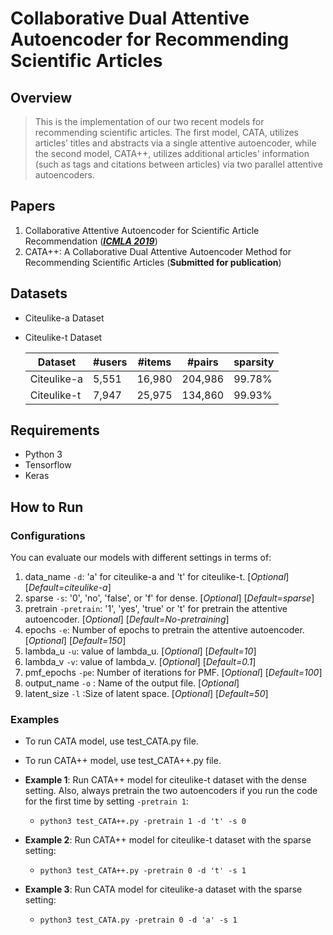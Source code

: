 

# Collaborative Dual Attentive Autoencoder for Recommending Scientific Articles

## Overview
> This is the implementation of our two recent models for recommending scientific articles. The first model, CATA, utilizes articles’ titles and abstracts via a single attentive autoencoder, while the second model, CATA++, utilizes additional articles' information (such as tags and citations between articles) via two parallel attentive autoencoders. 

## Papers
1. Collaborative Attentive Autoencoder for Scientific Article Recommendation (<a href="https://ieeexplore.ieee.org/document/8999062" target="_blank">_**ICMLA 2019**_</a>)
2. CATA++: A Collaborative Dual Attentive Autoencoder Method for Recommending Scientific Articles (**Submitted for publication**)

## Datasets
- Citeulike-a Dataset
- Citeulike-t Dataset

  | Dataset	  | #users	| #items | #pairs | sparsity 	 |
  | --------	 | ---		| ---	 | --- 		  | ---	 |
  | Citeulike-a| 5,551	| 16,980	 | 204,986  | 99.78% |
  | Citeulike-t| 7,947	| 25,975	 | 134,860	| 99.93% |
  
## Requirements
- Python 3
- Tensorflow
- Keras

## How to Run

### Configurations
You can evaluate our models with different settings in terms of:
1. data_name `-d`: 'a' for citeulike-a and 't' for citeulike-t. [*Optional*] [*Default=citeulike-a*]
2. sparse `-s`: '0', 'no', 'false', or 'f' for dense. [*Optional*] [*Default=sparse*]
3. pretrain `-pretrain`: '1', 'yes', 'true' or 't' for pretrain the attentive autoencoder. [*Optional*] [*Default=No-pretraining*]
4. epochs `-e`: Number of epochs to pretrain the attentive autoencoder. [*Optional*] [*Default=150*]
5. lambda_u `-u`: value of lambda_u. [*Optional*] [*Default=10*] 
6. lambda_v `-v`: value of lambda_v. [*Optional*] [*Default=0.1*]
7. pmf_epochs `-pe`: Number of iterations for PMF. [*Optional*] [*Default=100*]
8. output_name `-o` : Name of the output file. [*Optional*]
9. latent_size `-l` :Size of latent space. [*Optional*] [*Default=50*]

### Examples
- To run CATA model, use test_CATA.py file.
- To run CATA++ model, use test_CATA++.py file.

- **Example 1**: Run CATA++ model for citeulike-t dataset with the dense setting. Also, always pretrain the two autoencoders if you run the code for the first time by setting `-pretrain 1`:
	- `python3 test_CATA++.py -pretrain 1 -d 't' -s 0`
- **Example 2**: Run CATA++ model for citeulike-t dataset with the sparse setting:
	- `python3 test_CATA++.py -pretrain 0 -d 't' -s 1`
- **Example 3**: Run CATA model for citeulike-a dataset with the sparse setting:
	- `python3 test_CATA.py -pretrain 0 -d 'a' -s 1`

